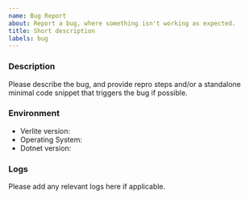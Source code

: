```yaml
---
name: Bug Report
about: Report a bug, where something isn't working as expected.
title: Short description
labels: bug
---
```


<!-- Remember to update the title! -->

### Description

Please describe the bug, and provide repro steps and/or a standalone minimal code snippet that triggers the bug if possible.

### Environment

- Verlite version:
- Operating System:
- Dotnet version: 

### Logs

Please add any relevant logs here if applicable.
